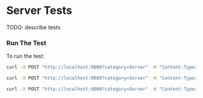 # Server Tests
TODO: describe tests

### Run The Test
To run the test:
```bash
curl -X POST "http://localhost:9000?category=Server" -H "Content-Type: application/xml" --data-binary @./throughput.jmx
```
```bash
curl -X POST "http://localhost:9000?category=Server" -H "Content-Type: application/xml" --data-binary @./duration.jmx
```
```bash
curl -X POST "http://localhost:9000?category=Server" -H "Content-Type: application/xml" --data-binary @./fetch.jmx
```
